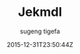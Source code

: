 ---
title: "Jekmdl"
github: https://github.com/tigefa4u/jekmdl
demo: http://tigefa4u.github.io/jekmdl/
author: sugeng tigefa

ssg:
  - Jekyll
cms:
  - No Cms
date: 2015-12-31T23:50:44Z
github_branch: gh-pages
description: ":+1: Jekyll themes use Material Design Lite"
---